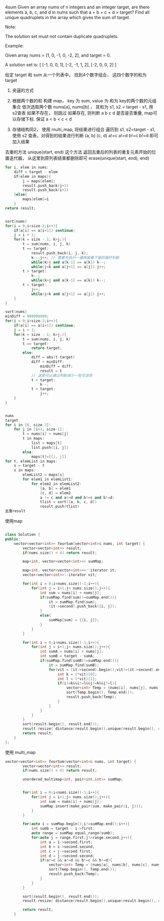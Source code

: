 4sum
Given an array nums of n integers and an integer target, are there elements a, b, c, and d in nums such that a + b + c + d = target? Find all unique quadruplets in the array which gives the sum of target.

Note:

The solution set must not contain duplicate quadruplets.

Example:

Given array nums = [1, 0, -1, 0, -2, 2], and target = 0.

A solution set is:
[
  [-1,  0, 0, 1],
  [-2, -1, 1, 2],
  [-2,  0, 0, 2]
]

给定 target 和 sum
从一个列表中， 找到4个数字组合， 这四个数字的和为 target

1. 夹逼的方式
2. 根据两个数的和 构建 map， key 为 sum, value 为 和为 key的两个数的元组集合
	依次选取两个数 nums[a], nums[b] ， 其和为 s1, s2 = target - s1, 用 s2查表
		如果不存在， 则跳过
		如果存在, 则判断  a b c d 是否是否重叠, map可以存储下标. 保证 a < b < c < d

3. 存储结构同2， 使用 multi_map, 将结果进行组合
	遍历到 s1, s2=target - s1, 使用 s2 查表，对得到的结果进行判断
		(a, b) (c, d)
		a!=c a!=d b!=c b!=d 即可加入结果

去重的方法
unique(start, end)  这个方法 返回去重后的列表的重复元素开始的位置迭代器， 从这里到原列表结束都删除即可
erase(unique(start, end), end)

```cpp
for i, elem in nums:
	diff = target - elem
	if(elem in maps){
		j = maps[elem];
		result.push_back(j+1)
		result.push_back(i+1)
	}else{
		maps[elem]=i
	}
return result;


sort(nums)
for(i = 0;i<size-2;i++){
	if(a[i] == a[i+1]) continue;
	j = i + 1;
	for(k = size - 1; k>j;){
		t = sum(nums, i, j, k)
		t == target:
			result.push_back(i, j, k);
			k--;j++; // 需要先执行一遍再接着下面的循环判断
			while(k>j and a[k-1] == a[k]) k--;
			while(j<k and a[j+1] == a[j]) j++;
		t > target:
			k--;
			while(k>j and a[k-1] == a[k]) k--;
		t < target:
			j++;
			while(j<k and a[j+1] == a[j]) j++;
	}
}

sort(nums)
minDiff = 999999999;
for(i = 0;i<size-2;i++){
	if(a[i] == a[i+1]) continue;
	j = i + 1;
	for(k = size - 1; k>j;){
		t = sum(nums, i, j, k)
		t == target:
			return target;
		else:
			diff = abs(t-target)
			diff < minDiff:
				minDiff = diff;
				result = t
            // 这里可以通过判断减少一些可选项
            t > target:
                k--;
            t < target:
                j++;
	}
}


nums
target
for i in [0, size-2]:
	for j in [i+1, size-1]:
		t = nums[i] + nums[j]
		t in maps:
			list = maps[t]
			list.push([i, j])
		else:
			maps[t]=[[i, j]]
for t, elemList in maps:
	s = target - t
	s in maps:
        elemList2 = maps[s]
        for elem1 in elemList1:
            for elem2 in elemList2:
                [a, b] = elem1
                [c, d] = elem2
                a != c and a!=d and b!=c and b!=d:
                tlist = sort([a, b, c, d])
                result.push(tlist)
去重result


```

使用map
```cpp

class Solution {
public:
    vector<vector<int>> fourSum(vector<int>& nums, int target) {		
		vector<vector<int>> result;
		if(nums.size() < 4) return result;

		map<int, vector<vector<int>>> sumMap;

		map<int, vector<vector<int>>>::iterator it;
		vector<vector<int>>::iterator vit;

		for(int i = 0;i<nums.size()-1;i++){
			for(int j = i+1;j< nums.size();j++){
				int sum = nums[i] + nums[j];
				if(sumMap.find(sum)!=sumMap.end()){
					it = sumMap.find(sum);
					(it->second).push_back({i, j});
				}
				else{
					sumMap[sum] = {{i, j}};
				}
			}
		}

		for(int i = 0;i<nums.size()-1;i++){
			for(int j = i+1;j< nums.size();j++){
				int sumA = nums[i] + nums[j];
				int sumB = target - sumA;
				if(sumMap.find(sumB)!=sumMap.end()){
					it = sumMap.find(sumB);
					for(vit = (it->second).begin();vit!=(it->second).end();vit++){
						int k = (*vit)[0];
						int l = (*vit)[1];
						if(i!=k&&i!=l&&j!=k&&j!=l){
							vector<int> Temp = {nums[i], nums[j], nums[k], nums[l]};
							sort(Temp.begin(), Temp.end());
							result.push_back(Temp);
						}
					}
				}
			}
		}
		sort(result.begin(), result.end());
		result.resize( distance(result.begin(),unique(result.begin(), result.end())));
		return result;
    }
};

```


使用 multi_map
```cpp
vector<vector<int>> fourSum(vector<int>& nums, int target) {		
		vector<vector<int>> result;
		if(nums.size() < 4) return result;

		unordered_multimap<int, pair<int,int>> sumMap;


		for(int i = 0;i<nums.size()-1;i++){
			for(int j = i+1;j< nums.size();j++){
				int sum = nums[i] + nums[j];
				sumMap.insert(make_pair(sum, make_pair(i, j)));
			}
		}

		for(auto i = sumMap.begin();i!=sumMap.end();i++){
			int sumb = target - i->first;
			auto range = sumMap.equal_range(sumb);
			for(auto j = range.first;j!=range.second;j++){
				int a = i->second.first;
				int b = i->second.second;
				int c = j->second.first;
				int d = j->second.second;
				if(a!=c && a!=d && b!=c && b!=d){
					vector<int> Temp = {nums[a], nums[b], nums[c], nums[d]};
					sort(Temp.begin(), Temp.end());
					result.push_back(Temp);
				}							
			}				
		}

		sort(result.begin(), result.end());
		result.resize( distance(result.begin(),unique(result.begin(), result.end())));

		return result;
    }
```
